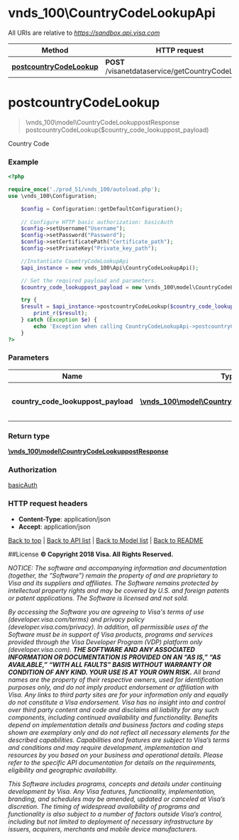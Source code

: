 # vnds_100\CountryCodeLookupApi

All URIs are relative to *https://sandbox.api.visa.com*

Method | HTTP request | Description
------------- | ------------- | -------------
[**postcountryCodeLookup**](CountryCodeLookupApi.md#postcountryCodeLookup) | **POST** /visanetdataservice/getCountryCodeLookup | 


# **postcountryCodeLookup**
> \vnds_100\model\CountryCodeLookuppostResponse postcountryCodeLookup($country_code_lookuppost_payload)



Country Code

### Example
```php
<?php

require_once('./prod_51/vnds_100/autoload.php');
use \vnds_100\Configuration;

    $config = Configuration::getDefaultConfiguration();
    
    // Configure HTTP basic authorization: basicAuth
    $config->setUsername("Username");
    $config->setPassword("Password");
    $config->setCertificatePath("Certificate_path");
    $config->setPrivateKey("Private_key_path");

    //Instantiate CountryCodeLookupApi
    $api_instance = new vnds_100\Api\CountryCodeLookupApi();

    // Set the required payload and parameters.
    $country_code_lookuppost_payload = new \vnds_100\model\CountryCodeLookuppostPayload(); // \vnds_100\model\CountryCodeLookuppostPayload

    try {
    $result = $api_instance->postcountryCodeLookup($country_code_lookuppost_payload);
        print_r($result);
    } catch (Exception $e) {
        echo 'Exception when calling CountryCodeLookupApi->postcountryCodeLookup: ', $e->getMessage(), PHP_EOL;
    }
?>
```

### Parameters

Name | Type | Description  | Notes
------------- | ------------- | ------------- | -------------
 **country_code_lookuppost_payload** | [**\vnds_100\model\CountryCodeLookuppostPayload**](../Model/\vnds_100\model\CountryCodeLookuppostPayload.md)| Country Code request payload |

### Return type

[**\vnds_100\model\CountryCodeLookuppostResponse**](../Model/CountryCodeLookuppostResponse.md)

### Authorization

[basicAuth](../../README.md#basicAuth)

### HTTP request headers

 - **Content-Type**: application/json
 - **Accept**: application/json

[Back to top](#)   |   [Back to API list](../../README.md#documentation-for-api-endpoints)   |   [Back to Model list](../../README.md#documentation-for-models)   |   [Back to README](../../README.md)


##License
**© Copyright 2018 Visa. All Rights Reserved.**

*NOTICE: The software and accompanying information and documentation (together, the “Software”) remain the property of
and are proprietary to Visa and its suppliers and affiliates. The Software remains protected by intellectual property
rights and may be covered by U.S. and foreign patents or patent applications. The Software is licensed and not sold.*

*By accessing the Software you are agreeing to Visa's terms of use (developer.visa.com/terms) and privacy policy (developer.visa.com/privacy).
In addition, all permissible uses of the Software must be in support of Visa products, programs and services provided
through the Visa Developer Program (VDP) platform only (developer.visa.com). **THE SOFTWARE AND ANY ASSOCIATED
INFORMATION OR DOCUMENTATION IS PROVIDED ON AN “AS IS,” “AS AVAILABLE,” “WITH ALL FAULTS” BASIS WITHOUT WARRANTY OR
CONDITION OF ANY KIND. YOUR USE IS AT YOUR OWN RISK.** All brand names are the property of their respective owners, used for identification purposes only, and do not imply
product endorsement or affiliation with Visa. Any links to third party sites are for your information only and equally
do not constitute a Visa endorsement. Visa has no insight into and control over third party content and code and disclaims
all liability for any such components, including continued availability and functionality. Benefits depend on implementation
details and business factors and coding steps shown are exemplary only and do not reflect all necessary elements for the
described capabilities. Capabilities and features are subject to Visa’s terms and conditions and may require development,
implementation and resources by you based on your business and operational details. Please refer to the specific
API documentation for details on the requirements, eligibility and geographic availability.*

*This Software includes programs, concepts and details under continuing development by Visa. Any Visa features,
functionality, implementation, branding, and schedules may be amended, updated or canceled at Visa’s discretion.
The timing of widespread availability of programs and functionality is also subject to a number of factors outside Visa’s control,
including but not limited to deployment of necessary infrastructure by issuers, acquirers, merchants and mobile device manufacturers.*